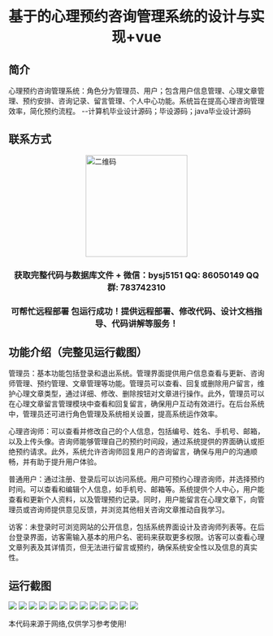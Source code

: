 <p><h1 align="center">基于的心理预约咨询管理系统的设计与实现+vue</h1></p>

## 简介
心理预约咨询管理系统：角色分为管理员、用户；包含用户信息管理、心理文章管理、预约安排、咨询记录、留言管理、个人中心功能。系统旨在提高心理咨询管理效率，简化预约流程。    --计算机毕业设计源码；毕设源码；java毕业设计源码


## 联系方式
<img src="https://bs-1329754181.cos.ap-shanghai.myqcloud.com/wx.jpg" alt="二维码" style="display: block; margin: 0 auto;" width="200px">
<p><h3 align="center">获取完整代码与数据库文件 + 微信：bysj5151 QQ: 86050149 QQ群: 783742310</h3></p>
<p><h3 align="center">可帮忙远程部署 包运行成功！提供远程部署、修改代码、设计文档指导、代码讲解等服务！</h3></p>

## 功能介绍（完整见运行截图）
管理员：基本功能包括登录和退出系统。管理界面提供用户信息查看与更新、咨询师管理、预约管理、文章管理等功能。管理员可以查看、回复或删除用户留言，维护心理文章类型，通过详细、修改、删除按钮对文章进行操作。此外，管理员可以在心理文章留言管理模块中查看和回复留言，确保用户互动有效进行。在后台系统中，管理员还可进行角色管理及系统相关设置，提高系统运作效率。

心理咨询师：可以查看并修改自己的个人信息，包括编号、姓名、手机号、邮箱，以及上传头像。咨询师能够管理自己的预约时间段，通过系统提供的界面确认或拒绝预约请求。此外，系统允许咨询师回复用户的咨询留言，确保与用户的沟通顺畅，并有助于提升用户体验。

普通用户：通过注册、登录后可以访问系统。用户可预约心理咨询师，并选择预约时间。可以查看和编辑个人信息，如手机号、邮箱等。系统提供个人中心，用户能查看和更新个人资料，以及管理预约记录。同时，用户能留言在心理文章下，向管理员或咨询师提供意见反馈，并浏览其他相关咨询文章推动自我学习。

访客：未登录时可浏览网站的公开信息，包括系统界面设计及咨询师列表等。在后台登录界面，访客需输入基本的用户名、密码来获取更多权限。访客可以查看心理文章列表及其详情页，但无法进行留言或预约，确保系统安全性以及信息的真实性。


## 运行截图
![](https://bs-1329754181.cos.ap-shanghai.myqcloud.com/ssm/PsychologicalAppointmentConsultationManagementSystem/img/001.jpg)
![](https://bs-1329754181.cos.ap-shanghai.myqcloud.com/ssm/PsychologicalAppointmentConsultationManagementSystem/img/002.jpg)
![](https://bs-1329754181.cos.ap-shanghai.myqcloud.com/ssm/PsychologicalAppointmentConsultationManagementSystem/img/003.jpg)
![](https://bs-1329754181.cos.ap-shanghai.myqcloud.com/ssm/PsychologicalAppointmentConsultationManagementSystem/img/004.jpg)
![](https://bs-1329754181.cos.ap-shanghai.myqcloud.com/ssm/PsychologicalAppointmentConsultationManagementSystem/img/005.jpg)
![](https://bs-1329754181.cos.ap-shanghai.myqcloud.com/ssm/PsychologicalAppointmentConsultationManagementSystem/img/006.jpg)
![](https://bs-1329754181.cos.ap-shanghai.myqcloud.com/ssm/PsychologicalAppointmentConsultationManagementSystem/img/007.jpg)
![](https://bs-1329754181.cos.ap-shanghai.myqcloud.com/ssm/PsychologicalAppointmentConsultationManagementSystem/img/008.jpg)
![](https://bs-1329754181.cos.ap-shanghai.myqcloud.com/ssm/PsychologicalAppointmentConsultationManagementSystem/img/009.jpg)
![](https://bs-1329754181.cos.ap-shanghai.myqcloud.com/ssm/PsychologicalAppointmentConsultationManagementSystem/img/010.jpg)
![](https://bs-1329754181.cos.ap-shanghai.myqcloud.com/ssm/PsychologicalAppointmentConsultationManagementSystem/img/011.jpg)
![](https://bs-1329754181.cos.ap-shanghai.myqcloud.com/ssm/PsychologicalAppointmentConsultationManagementSystem/img/012.jpg)
![](https://bs-1329754181.cos.ap-shanghai.myqcloud.com/ssm/PsychologicalAppointmentConsultationManagementSystem/img/013.jpg)

<p>本代码来源于网络,仅供学习参考使用!</p>
